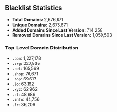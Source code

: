 ## Blacklist Statistics

- **Total Domains:** 2,676,671
- **Unique Domains:** 2,676,671
- **Added Domains Since Last Version:** 714,258
- **Removed Domains Since Last Version:** 1,059,503

### Top-Level Domain Distribution

-  `.com`: 1,227,178
-  `.org`: 220,535
-  `.net`: 165,569
-  `.shop`: 76,671
-  `.top`: 69,617
-  `.io`: 63,162
-  `.xyz`: 62,962
-  `.pl`: 48,686
-  `.info`: 44,756
-  `.fr`: 36,206
